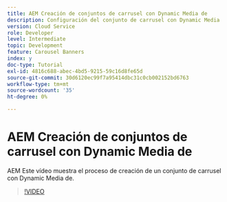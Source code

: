```yaml
---
title: AEM Creación de conjuntos de carrusel con Dynamic Media de
description: Configuración del conjunto de carrusel con Dynamic Media
version: Cloud Service
role: Developer
level: Intermediate
topic: Development
feature: Carousel Banners
index: y
doc-type: Tutorial
exl-id: 4816c688-abec-4bd5-9215-59c16d8fe65d
source-git-commit: 30d6120ec99f7a95414dbc31c0cb002152bd6763
workflow-type: tm+mt
source-wordcount: '35'
ht-degree: 0%

---
```


# AEM Creación de conjuntos de carrusel con Dynamic Media de

AEM Este vídeo muestra el proceso de creación de un conjunto de carrusel con Dynamic Media de.

>[!VIDEO](https://video.tv.adobe.com/v/335380?quality=12&learn=on)

